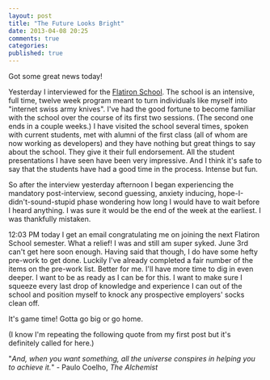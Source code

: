 ```yaml
---
layout: post
title: "The Future Looks Bright"
date: 2013-04-08 20:25
comments: true
categories:
published: true
---
```


Got some great news today!

Yesterday I interviewed for the [Flatiron School](http://flatironschool.com/). The school is an intensive, full time, twelve week program meant to turn individuals like myself into "internet swiss army knives". I've had the good fortune to become familiar with the school over the course of its first two sessions. (The second one ends in a couple weeks.) I have visited the school several times, spoken with current students, met with alumni of the first class (all of whom are now working as developers) and they have nothing but great things to say about the school. They give it their full endorsement. All the student presentations I have seen have been very impressive. And I think it's safe to say that the students have had a good time in the process. Intense but fun.

So after the interview yesterday afternoon I began experiencing the mandatory post-interview, second guessing, anxiety inducing, hope-I-didn't-sound-stupid phase wondering how long I would have to wait before I heard anything. I was sure it would be the end of the week at the earliest. I was thankfully mistaken.

12:03 PM today I get an email congratulating me on joining the next Flatiron School semester. What a relief! I was and still am super syked. June 3rd can't get here soon enough. Having said that though, I do have some hefty pre-work to get done. Luckily I've already completed a fair number of the items on the pre-work list. Better for me. I'll have more time to dig in even deeper. I want to be as ready as I can be for this. I want to make sure I squeeze every last drop of knowledge and experience I can out of the school and position myself to knock any prospective employers' socks clean off.

It's game time! Gotta go big or go home.

(I know I'm repeating the following quote from my first post but it's definitely called for here.)


"*And, when you want something, all the universe conspires in helping you to achieve it.*" - Paulo Coelho, *The Alchemist*